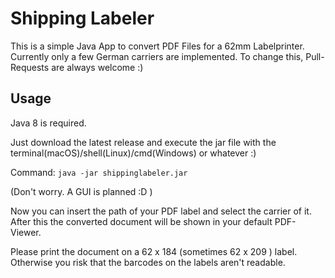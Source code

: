 # Shipping Labeler

This is a simple Java App to convert PDF Files for a 62mm Labelprinter. Currently only a few German carriers are implemented. To change this, Pull-Requests are always welcome :) 


## Usage 

Java 8 is required.

Just download the latest release and execute the jar file with the terminal(macOS)/shell(Linux)/cmd(Windows) or whatever :) 

Command:
`java -jar shippinglabeler.jar`

(Don't worry. A GUI is planned :D ) 

Now you can insert the path of your PDF label and select the carrier of it. After this the converted document will be shown in your default PDF-Viewer.

Please print the document on a 62 x 184 (sometimes 62 x 209 ) label. Otherwise you risk that the barcodes on the labels aren't readable. 